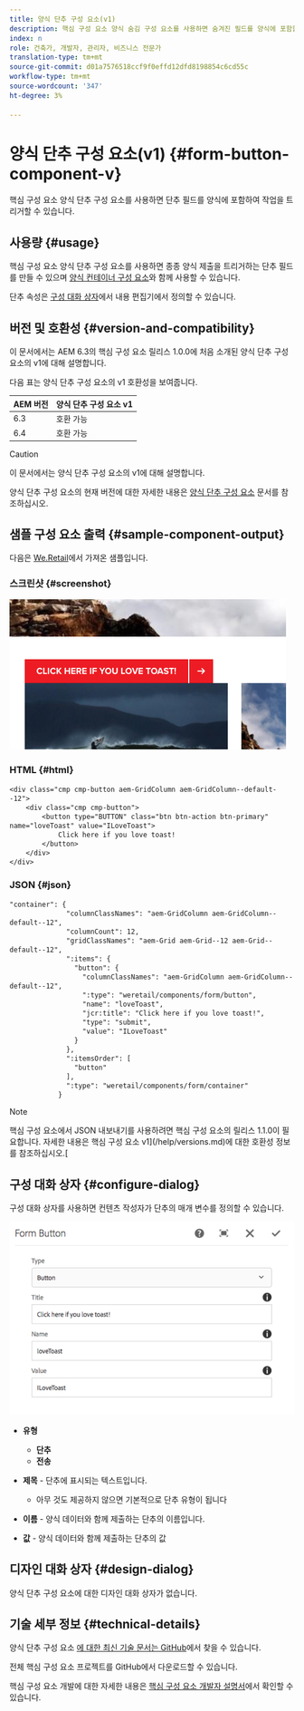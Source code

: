 ```yaml
---
title: 양식 단추 구성 요소(v1)
description: 핵심 구성 요소 양식 숨김 구성 요소를 사용하면 숨겨진 필드를 양식에 포함할 수 있습니다.
index: n
role: 건축가, 개발자, 관리자, 비즈니스 전문가
translation-type: tm+mt
source-git-commit: d01a7576518ccf9f0effd12dfd8198854c6cd55c
workflow-type: tm+mt
source-wordcount: '347'
ht-degree: 3%

---
```



# 양식 단추 구성 요소(v1) {#form-button-component-v}

핵심 구성 요소 양식 단추 구성 요소를 사용하면 단추 필드를 양식에 포함하여 작업을 트리거할 수 있습니다.

## 사용량 {#usage}

핵심 구성 요소 양식 단추 구성 요소를 사용하면 종종 양식 제출을 트리거하는 단추 필드를 만들 수 있으며 [양식 컨테이너 구성 요소](form-container-v1.md)와 함께 사용할 수 있습니다.

단추 속성은 [구성 대화 상자](#configure-dialog)에서 내용 편집기에서 정의할 수 있습니다.

## 버전 및 호환성 {#version-and-compatibility}

이 문서에서는 AEM 6.3의 핵심 구성 요소 릴리스 1.0.0에 처음 소개된 양식 단추 구성 요소의 v1에 대해 설명합니다.

다음 표는 양식 단추 구성 요소의 v1 호환성을 보여줍니다.

| AEM 버전 | 양식 단추 구성 요소 v1 |
|--- |--- |
| 6.3 | 호환 가능 |
| 6.4 | 호환 가능 |

>[!CAUTION]
>
>이 문서에서는 양식 단추 구성 요소의 v1에 대해 설명합니다.
>
>양식 단추 구성 요소의 현재 버전에 대한 자세한 내용은 [양식 단추 구성 요소](/help/components/forms/form-button.md) 문서를 참조하십시오.

## 샘플 구성 요소 출력 {#sample-component-output}

다음은 [We.Retail](https://helpx.adobe.com/experience-manager/6-4/sites/developing/using/we-retail.html)에서 가져온 샘플입니다.

### 스크린샷 {#screenshot}

![](/help/assets/chlimage_1-48.png)

### HTML {#html}

```
<div class="cmp cmp-button aem-GridColumn aem-GridColumn--default--12">
    <div class="cmp cmp-button">
        <button type="BUTTON" class="btn btn-action btn-primary" name="loveToast" value="ILoveToast">
            Click here if you love toast!
        </button>
    </div>
</div>
```

### JSON {#json}

```
"container": {
              "columnClassNames": "aem-GridColumn aem-GridColumn--default--12",
              "columnCount": 12,
              "gridClassNames": "aem-Grid aem-Grid--12 aem-Grid--default--12",
              ":items": {
                "button": {
                  "columnClassNames": "aem-GridColumn aem-GridColumn--default--12",
                  ":type": "weretail/components/form/button",
                  "name": "loveToast",
                  "jcr:title": "Click here if you love toast!",
                  "type": "submit",
                  "value": "ILoveToast"
                }
              },
              ":itemsOrder": [
                "button"
              ],
              ":type": "weretail/components/form/container"
            }
```

>[!NOTE]
>
>핵심 구성 요소에서 JSON 내보내기를 사용하려면 핵심 구성 요소의 릴리스 1.1.0이 필요합니다. 자세한 내용은 핵심 구성 요소 v1](/help/versions.md)에 대한 호환성 정보를 참조하십시오.[

## 구성 대화 상자 {#configure-dialog}

구성 대화 상자를 사용하면 컨텐츠 작성자가 단추의 매개 변수를 정의할 수 있습니다.

![](/help/assets/chlimage_1-49.png)

* **유형**
   * **단추**
   * **전송**

* **제목**  - 단추에 표시되는 텍스트입니다.
   * 아무 것도 제공하지 않으면 기본적으로 단추 유형이 됩니다

* **이름**  - 양식 데이터와 함께 제출하는 단추의 이름입니다.
* **값**  - 양식 데이터와 함께 제출하는 단추의 값

## 디자인 대화 상자 {#design-dialog}

양식 단추 구성 요소에 대한 디자인 대화 상자가 없습니다.

## 기술 세부 정보 {#technical-details}

양식 단추 구성 요소 [에 대한 최신 기술 문서는 GitHub](https://github.com/adobe/aem-core-wcm-components/tree/master/content/src/content/jcr_root/apps/core/wcm/components/form/button/v1/button)에서 찾을 수 있습니다.

전체 핵심 구성 요소 프로젝트를 GitHub에서 다운로드할 수 있습니다.

핵심 구성 요소 개발에 대한 자세한 내용은 [핵심 구성 요소 개발자 설명서](/help/developing/overview.md)에서 확인할 수 있습니다.
